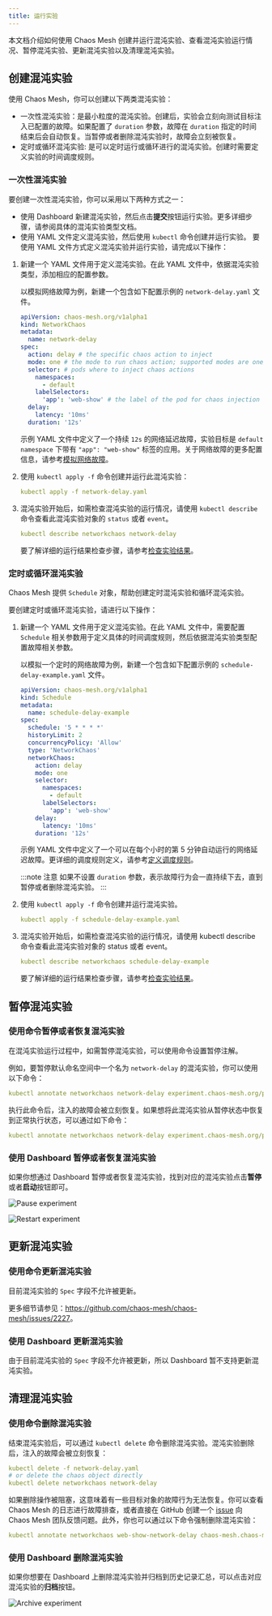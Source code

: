 ```yaml
---
title: 运行实验
---
```


本文档介绍如何使用 Chaos Mesh 创建并运行混沌实验、查看混沌实验运行情况、暂停混沌实验、更新混沌实验以及清理混沌实验。

## 创建混沌实验

使用 Chaos Mesh，你可以创建以下两类混沌实验：

- 一次性混沌实验：是最小粒度的混沌实验。创建后，实验会立刻向测试目标注入已配置的故障。如果配置了 `duration` 参数，故障在 `duration` 指定的时间结束后会自动恢复。当暂停或者删除混沌实验时，故障会立刻被恢复。
- 定时或循环混沌实验: 是可以定时运行或循环进行的混沌实验。创建时需要定义实验的时间调度规则。

### 一次性混沌实验

要创建一次性混沌实验，你可以采用以下两种方式之一：

- 使用 Dashboard 新建混沌实验，然后点击**提交**按钮运行实验。更多详细步骤，请参阅具体的混沌实验类型文档。
- 使用 YAML 文件定义混沌实验，然后使用 `kubectl` 命令创建并运行实验。
  要使用 YAML 文件方式定义混沌实验并运行实验，请完成以下操作：

1. 新建一个 YAML 文件用于定义混沌实验。在此 YAML 文件中，依据混沌实验类型，添加相应的配置参数。

   以模拟网络故障为例，新建一个包含如下配置示例的 `network-delay.yaml` 文件。

   ```yaml
   apiVersion: chaos-mesh.org/v1alpha1
   kind: NetworkChaos
   metadata:
     name: network-delay
   spec:
     action: delay # the specific chaos action to inject
     mode: one # the mode to run chaos action; supported modes are one/all/fixed/fixed-percent/random-max-percent
     selector: # pods where to inject chaos actions
       namespaces:
         - default
       labelSelectors:
         'app': 'web-show' # the label of the pod for chaos injection
     delay:
       latency: '10ms'
     duration: '12s'
   ```

   示例 YAML 文件中定义了一个持续 `12s` 的网络延迟故障，实验目标是 `default namespace` 下带有 `"app": "web-show"` 标签的应用。关于网络故障的更多配置信息，请参考[模拟网络故障](simulate-network-chaos-on-kubernetes.md)。

2. 使用 `kubectl apply -f` 命令创建并运行此混沌实验：

   ```yaml
   kubectl apply -f network-delay.yaml
   ```

3. 混沌实验开始后，如需检查混沌实验的运行情况，请使用 `kubectl describe` 命令查看此混沌实验对象的 `status` 或者 `event`。

   ```yaml
   kubectl describe networkchaos network-delay
   ```

   要了解详细的运行结果检查步骤，请参考[检查实验结果](inspect-chaos-experiments.md)。

### 定时或循环混沌实验

Chaos Mesh 提供 `Schedule` 对象，帮助创建定时混沌实验和循环混沌实验。

要创建定时或循环混沌实验，请进行以下操作：

1. 新建一个 YAML 文件用于定义混沌实验。在此 YAML 文件中，需要配置 `Schedule` 相关参数用于定义具体的时间调度规则，然后依据混沌实验类型配置故障相关参数。

   以模拟一个定时的网络故障为例，新建一个包含如下配置示例的 `schedule-delay-example.yaml` 文件。

   ```yaml
   apiVersion: chaos-mesh.org/v1alpha1
   kind: Schedule
   metadata:
     name: schedule-delay-example
   spec:
     schedule: '5 * * * *'
     historyLimit: 2
     concurrencyPolicy: 'Allow'
     type: 'NetworkChaos'
     networkChaos:
       action: delay
       mode: one
       selector:
         namespaces:
           - default
         labelSelectors:
           'app': 'web-show'
       delay:
         latency: '10ms'
       duration: '12s'
   ```

   示例 YAML 文件中定义了一个可以在每个小时的第 5 分钟自动运行的网络延迟故障。更详细的调度规则定义，请参考[定义调度规则](define-scheduling-rules.md)。

   :::note 注意
   如果不设置 `duration` 参数，表示故障行为会一直持续下去，直到暂停或者删除混沌实验。
   :::

2. 使用 `kubectl apply -f` 命令创建并运行混沌实验。

   ```yaml
   kubectl apply -f schedule-delay-example.yaml
   ```

3. 混沌实验开始后，如需检查混沌实验的运行情况，请使用 kubectl describe 命令查看此混沌实验对象的 status 或者 event。

   ```yaml
   kubectl describe networkchaos schedule-delay-example
   ```

   要了解详细的运行结果检查步骤，请参考[检查实验结果](inspect-chaos-experiments.md)。

## 暂停混沌实验

### 使用命令暂停或者恢复混沌实验

在混沌实验运行过程中，如需暂停混沌实验，可以使用命令设置暂停注解。

例如，要暂停默认命名空间中一个名为 `network-delay` 的混沌实验，你可以使用以下命令：

```yaml
kubectl annotate networkchaos network-delay experiment.chaos-mesh.org/pause=true
```

执行此命令后，注入的故障会被立刻恢复。如果想将此混沌实验从暂停状态中恢复到正常执行状态，可以通过如下命令：

```yaml
kubectl annotate networkchaos network-delay experiment.chaos-mesh.org/pause-
```

### 使用 Dashboard 暂停或者恢复混沌实验

如果你想通过 Dashboard 暂停或者恢复混沌实验，找到对应的混沌实验点击**暂停**或者**启动**按钮即可。

![Pause experiment](img/pause_zh.png)

![Restart experiment](img/restart_zh.png)

## 更新混沌实验

### 使用命令更新混沌实验

目前混沌实验的 `Spec` 字段不允许被更新。

更多细节请参见：<https://github.com/chaos-mesh/chaos-mesh/issues/2227>。

### 使用 Dashboard 更新混沌实验

由于目前混沌实验的 `Spec` 字段不允许被更新，所以 Dashboard 暂不支持更新混沌实验。

## 清理混沌实验

### 使用命令删除混沌实验

结束混沌实验后，可以通过 `kubectl delete` 命令删除混沌实验。混沌实验删除后，注入的故障会被立刻恢复：

```yaml
kubectl delete -f network-delay.yaml
# or delete the chaos object directly
kubectl delete networkchaos network-delay
```

如果删除操作被阻塞，这意味着有一些目标对象的故障行为无法恢复。你可以查看 Chaos Mesh 的日志进行故障排查，或者直接在 GitHub 创建一个 [issue](https://github.com/pingcap/chaos-mesh/issues) 向 Chaos Mesh 团队反馈问题。此外，你也可以通过以下命令强制删除混沌实验：

```yaml
kubectl annotate networkchaos web-show-network-delay chaos-mesh.chaos-mesh.org/cleanFinalizer=forced
```

### 使用 Dashboard 删除混沌实验

如果你想要在 Dashboard 上删除混沌实验并归档到历史记录汇总，可以点击对应混沌实验的**归档**按钮。

![Archive experiment](img/archive_zh.png)
